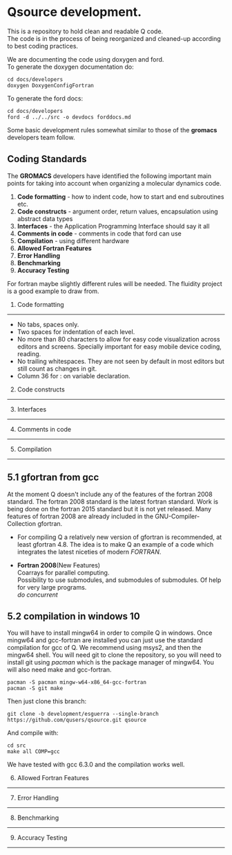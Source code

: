 Qsource development.
================================================================================

This is a repository to hold clean and readable Q code.  
The code is in the process of being reorganized and cleaned-up
according to best coding practices.  

We are documenting the code using doxygen and ford.   
To generate the doxygen documentation do:  

    cd docs/developers  
    doxygen DoxygenConfigFortran  


To generate the ford docs:  
    
    cd docs/developers  
    ford -d ../../src -o devdocs forddocs.md  


Some basic development rules somewhat similar to those of the
**gromacs** developers team follow.


Coding Standards
--------------------------------------------------------------------------------

The **GROMACS** developers have identified the following important main
points for taking into account when organizing a molecular dynamics
code.  

1.  **Code formatting** - how to indent code, how to start and end subroutines
    etc.  
2.  **Code constructs** - argument order, return values, encapsulation
    using abstract data types  
3.  **Interfaces** - the Application Programming Interface should say it
    all  
4.  **Comments in code** - comments in code that ford can use  
5.  **Compilation** - using different hardware  
6.  **Allowed Fortran Features**  
7.  **Error Handling**  
8.  **Benchmarking**  
9.  **Accuracy Testing**   

For fortran maybe slightly different rules will be needed. The fluidity project 
is a good example to draw from.

  
1. Code formatting   
--------------------------------------------------------------------------------

* No tabs, spaces only.  
* Two spaces for indentation of each level.  
* No more than 80 characters to allow for easy code visualization
  across editors and screens. Specially important for easy mobile
  device coding, reading.  
* No trailing whitespaces. They are not seen by default in most
  editors but still count as changes in git.  
* Column 36 for : on variable declaration.  


2. Code constructs  
--------------------------------------------------------------------------------


3. Interfaces  
--------------------------------------------------------------------------------


4. Comments in code  
--------------------------------------------------------------------------------


5. Compilation  
--------------------------------------------------------------------------------

5.1  gfortran from gcc
----------------------
At the moment Q doesn't include any of the features of the fortran
2008 standard. The fortran 2008 standard is the latest fortran
standard. Work is being done on the fortran 2015 standard but it is
not yet released. Many features of fortran 2008 are already included
in the GNU-Compiler-Collection gfortran.

- For compiling Q a relatively new version of gfortran is recommended,
at least  gfortran 4.8. The  idea is  to make Q  an example of  a code
which integrates the latest niceties of modern *FORTRAN*.

- **Fortran 2008**(New Features)  
Coarrays for parallel computing.  
Possibility to use submodules, and submodules of submodules. Of help
for very large programs.  
*do concurrent*  

5.2 compilation in windows 10    
-----------------------------  
You will have to install mingw64 in order to compile Q in windows.
Once mingw64 and gcc-fortran are installed you can just use the standard compilation for gcc of Q.
We recommend using msys2, and then the mingw64 shell. 
You will need git to clone the repository, so you will need to install git using *pacman* which is the package manager of mingw64. You will also need make and gcc-fortran.

    pacman -S pacman mingw-w64-x86_64-gcc-fortran
    pacman -S git make
   
Then just clone this branch:

    git clone -b development/esguerra --single-branch https://github.com/qusers/qsource.git qsource

And compile with:

    cd src
    make all COMP=gcc

We have tested with gcc 6.3.0 and the compilation works well.



6. Allowed Fortran Features  
--------------------------------------------------------------------------------



7. Error Handling  
--------------------------------------------------------------------------------


8. Benchmarking  
--------------------------------------------------------------------------------


9. Accuracy Testing  
--------------------------------------------------------------------------------





